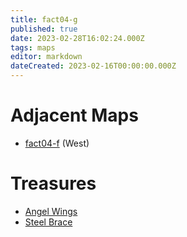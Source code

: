 ```yaml
---
title: fact04-g
published: true
date: 2023-02-28T16:02:24.000Z
tags: maps
editor: markdown
dateCreated: 2023-02-16T00:00:00.000Z
---
```



# Adjacent Maps
 * [fact04-f](/maps/fact04-f) (West)

# Treasures
 * [Angel Wings](/items/angel-wings)
 * [Steel Brace](/items/steel-brace)
